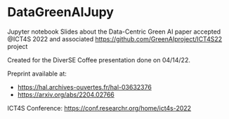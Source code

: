 # DataGreenAIJupy
Jupyter notebook Slides about the Data-Centric Green AI paper accepted @ICT4S 2022 and associated https://github.com/GreenAIproject/ICT4S22 project

Created for the DiverSE Coffee presentation done on 04/14/22.

Preprint available at:
- https://hal.archives-ouvertes.fr/hal-03632376
- https://arxiv.org/abs/2204.02766

ICT4S Conference: https://conf.researchr.org/home/ict4s-2022
